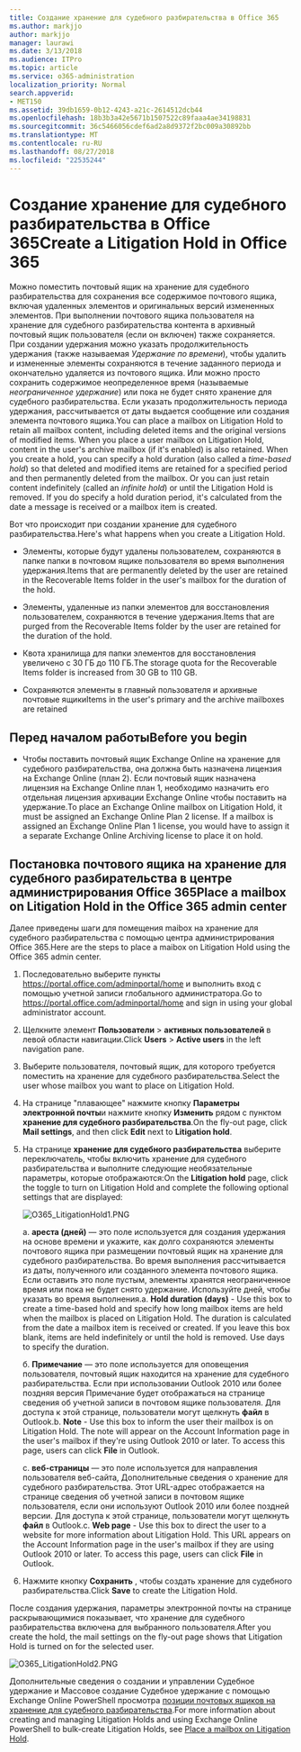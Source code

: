 ```yaml
---
title: Создание хранение для судебного разбирательства в Office 365
ms.author: markjjo
author: markjjo
manager: laurawi
ms.date: 3/13/2018
ms.audience: ITPro
ms.topic: article
ms.service: o365-administration
localization_priority: Normal
search.appverid:
- MET150
ms.assetid: 39db1659-0b12-4243-a21c-2614512dcb44
ms.openlocfilehash: 18b3b3a42e5671b1507522c89faaa4ae34198831
ms.sourcegitcommit: 36c5466056cdef6ad2a8d9372f2bc009a30892bb
ms.translationtype: MT
ms.contentlocale: ru-RU
ms.lasthandoff: 08/27/2018
ms.locfileid: "22535244"
---
```

# <a name="create-a-litigation-hold-in-office-365"></a><span data-ttu-id="ac777-102">Создание хранение для судебного разбирательства в Office 365</span><span class="sxs-lookup"><span data-stu-id="ac777-102">Create a Litigation Hold in Office 365</span></span>

<span data-ttu-id="ac777-p101">Можно поместить почтовый ящик на хранение для судебного разбирательства для сохранения все содержимое почтового ящика, включая удаленных элементов и оригинальных версий измененных элементов. При выполнении почтового ящика пользователя на хранение для судебного разбирательства контента в архивный почтовый ящик пользователя (если он включен) также сохраняется. При создании удержания можно указать продолжительность удержания (также называемая *Удержание по времени*), чтобы удалить и измененные элементы сохраняются в течение заданного периода и окончательно удаляется из почтового ящика. Или можно просто сохранить содержимое неопределенное время (называемые *неограниченное удержание*) или пока не будет снято хранение для судебного разбирательства. Если указать продолжительность периода удержания, рассчитывается от даты выдается сообщение или создания элемента почтового ящика.</span><span class="sxs-lookup"><span data-stu-id="ac777-p101">You can place a mailbox on Litigation Hold to retain all mailbox content, including deleted items and the original versions of modified items. When you place a user mailbox on Litigation Hold, content in the user's archive mailbox (if it's enabled) is also retained. When you create a hold, you can specify a hold duration (also called a *time-based hold*) so that deleted and modified items are retained for a specified period and then permanently deleted from the mailbox. Or you can just retain content indefinitely (called an *infinite hold*) or until the Litigation Hold is removed. If you do specify a hold duration period, it's calculated from the date a message is received or a mailbox item is created.</span></span> 
  
<span data-ttu-id="ac777-108">Вот что происходит при создании хранение для судебного разбирательства.</span><span class="sxs-lookup"><span data-stu-id="ac777-108">Here's what happens when you create a Litigation Hold.</span></span>
  
- <span data-ttu-id="ac777-109">Элементы, которые будут удалены пользователем, сохраняются в папке папки в почтовом ящике пользователя во время выполнения удержания.</span><span class="sxs-lookup"><span data-stu-id="ac777-109">Items that are permanently deleted by the user are retained in the Recoverable Items folder in the user's mailbox for the duration of the hold.</span></span>
    
- <span data-ttu-id="ac777-110">Элементы, удаленные из папки элементов для восстановления пользователем, сохраняются в течение удержания.</span><span class="sxs-lookup"><span data-stu-id="ac777-110">Items that are purged from the Recoverable Items folder by the user are retained for the duration of the hold.</span></span>
    
- <span data-ttu-id="ac777-111">Квота хранилища для папки элементов для восстановления увеличено с 30 ГБ до 110 ГБ.</span><span class="sxs-lookup"><span data-stu-id="ac777-111">The storage quota for the Recoverable Items folder is increased from 30 GB to 110 GB.</span></span>
    
- <span data-ttu-id="ac777-112">Сохраняются элементы в главный пользователя и архивные почтовые ящики</span><span class="sxs-lookup"><span data-stu-id="ac777-112">Items in the user's primary and the archive mailboxes are retained</span></span>
    
## <a name="before-you-begin"></a><span data-ttu-id="ac777-113">Перед началом работы</span><span class="sxs-lookup"><span data-stu-id="ac777-113">Before you begin</span></span>

- <span data-ttu-id="ac777-p102">Чтобы поставить почтовый ящик Exchange Online на хранение для судебного разбирательства, она должна быть назначена лицензия на Exchange Online (план 2). Если почтовый ящик назначена лицензия на Exchange Online план 1, необходимо назначить его отдельная лицензия архивации Exchange Online чтобы поставить на удержание.</span><span class="sxs-lookup"><span data-stu-id="ac777-p102">To place an Exchange Online mailbox on Litigation Hold, it must be assigned an Exchange Online Plan 2 license. If a mailbox is assigned an Exchange Online Plan 1 license, you would have to assign it a separate Exchange Online Archiving license to place it on hold.</span></span>
    

## <a name="place-a-mailbox-on-litigation-hold-in-the-office-365-admin-center"></a><span data-ttu-id="ac777-116">Постановка почтового ящика на хранение для судебного разбирательства в центре администрирования Office 365</span><span class="sxs-lookup"><span data-stu-id="ac777-116">Place a mailbox on Litigation Hold in the Office 365 admin center</span></span>

<span data-ttu-id="ac777-117">Далее приведены шаги для помещения maibox на хранение для судебного разбирательства с помощью центра администрирования Office 365.</span><span class="sxs-lookup"><span data-stu-id="ac777-117">Here are the steps to place a maibox on Litigation Hold using the Office 365 admin center.</span></span>

1. <span data-ttu-id="ac777-118">Последовательно выберите пункты https://portal.office.com/adminportal/home и выполнить вход с помощью учетной записи глобального администратора.</span><span class="sxs-lookup"><span data-stu-id="ac777-118">Go to https://portal.office.com/adminportal/home and sign in using your global administrator account.</span></span>
2. <span data-ttu-id="ac777-119">Щелкните элемент **Пользователи** > **активных пользователей** в левой области навигации.</span><span class="sxs-lookup"><span data-stu-id="ac777-119">Click **Users** > **Active users** in the left navigation pane.</span></span>
3. <span data-ttu-id="ac777-120">Выберите пользователя, почтовый ящик, для которого требуется поместить на хранение для судебного разбирательства.</span><span class="sxs-lookup"><span data-stu-id="ac777-120">Select the user whose mailbox you want to place on Litigation Hold.</span></span>
4. <span data-ttu-id="ac777-121">На странице "плавающее" нажмите кнопку **Параметры электронной почты**и нажмите кнопку **Изменить** рядом с пунктом **хранение для судебного разбирательства**.</span><span class="sxs-lookup"><span data-stu-id="ac777-121">On the fly-out page, click **Mail settings**, and then click **Edit** next to **Litigation hold**.</span></span>
5. <span data-ttu-id="ac777-122">На странице **хранение для судебного разбирательства** выберите переключатель, чтобы включить хранение для судебного разбирательства и выполните следующие необязательные параметры, которые отображаются:</span><span class="sxs-lookup"><span data-stu-id="ac777-122">On the **Litigation hold** page, click the toggle to turn on Litigation Hold and complete the following optional settings that are displayed:</span></span>
 
    ![O365_LitigationHold1.PNG](media/O365-LitigationHold1.png)

    <span data-ttu-id="ac777-p103">a. **ареста (дней)** — это поле используется для создания удержания на основе времени и укажите, как долго сохраняются элементы почтового ящика при размещении почтовый ящик на хранение для судебного разбирательства. Во время выполнения рассчитывается из даты, полученного или созданного элемента почтового ящика. Если оставить это поле пустым, элементы хранятся неограниченное время или пока не будет снято удержание. Используйте дней, чтобы указать во время выполнения.</span><span class="sxs-lookup"><span data-stu-id="ac777-p103">a. **Hold duration (days)** - Use this box to create a time-based hold and specify how long mailbox items are held when the mailbox is placed on Litigation Hold. The duration is calculated from the date a mailbox item is received or created. If you leave this box blank, items are held indefinitely or until the hold is removed. Use days to specify the duration.</span></span>
    
    <span data-ttu-id="ac777-p104">б. **Примечание** — это поле используется для оповещения пользователя, почтовый ящик находится на хранение для судебного разбирательства. Если при использовании Outlook 2010 или более поздняя версия Примечание будет отображаться на странице сведения об учетной записи в почтовом ящике пользователя. Для доступа к этой странице, пользователи могут щелкнуть **файл** в Outlook.</span><span class="sxs-lookup"><span data-stu-id="ac777-p104">b. **Note** - Use this box to inform the user their mailbox is on Litigation Hold. The note will appear on the Account Information page in the user's mailbox if they're using Outlook 2010 or later. To access this page, users can click **File** in Outlook.</span></span>
     
    <span data-ttu-id="ac777-p105">c. **веб-страницы** — это поле используется для направления пользователя веб-сайта, Дополнительные сведения о хранение для судебного разбирательства. Этот URL-адрес отображается на странице сведения об учетной записи в почтовом ящике пользователя, если они используют Outlook 2010 или более поздней версии. Для доступа к этой странице, пользователи могут щелкнуть **файл** в Outlook.</span><span class="sxs-lookup"><span data-stu-id="ac777-p105">c. **Web page** - Use this box to direct the user to a website for more information about Litigation Hold. This URL appears on the Account Information page in the user's mailbox if they are using Outlook 2010 or later. To access this page, users can click **File** in Outlook.</span></span>
 
6. <span data-ttu-id="ac777-137">Нажмите кнопку **Сохранить** , чтобы создать хранение для судебного разбирательства.</span><span class="sxs-lookup"><span data-stu-id="ac777-137">Click **Save** to create the Litigation Hold.</span></span>

<span data-ttu-id="ac777-138">После создания удержания, параметры электронной почты на странице раскрывающимися показывает, что хранение для судебного разбирательства включена для выбранного пользователя.</span><span class="sxs-lookup"><span data-stu-id="ac777-138">After you create the hold, the mail settings on the fly-out page shows that Litigation Hold is turned on for the selected user.</span></span>

![O365_LitigationHold2.PNG](media/O365-LitigationHold2.png)

<span data-ttu-id="ac777-140">Дополнительные сведения о создании и управлении Судебное удержание и Массовое создание Судебное удержание с помощью Exchange Online PowerShell просмотра [позиции почтовых ящиков на хранение для судебного разбирательства](https://docs.microsoft.com/office365/SecurityCompliance/place-a-mailbox-on-litigation-hold).</span><span class="sxs-lookup"><span data-stu-id="ac777-140">For more information about creating and managing Litigation Holds and using Exchange Online PowerShell to bulk-create Litigation Holds, see [Place a mailbox on Litigation Hold](https://docs.microsoft.com/office365/SecurityCompliance/place-a-mailbox-on-litigation-hold).</span></span>
